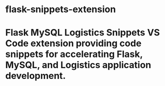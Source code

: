 # flask-snippets-extension
# Flask MySQL Logistics Snippets  VS Code extension providing code snippets for accelerating Flask, MySQL, and Logistics application development. 
